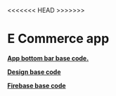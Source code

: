 <<<<<<< HEAD >>>>>>>

# E Commerce app

[**App bottom bar base code.**](https://github.com/mahtab-ali/Flutter-Bottom-Tab-Bar)<br>

[**Design base code**](https://github.com/rajayogan/flutterui-cookies)<br>

[**Firebase base code**](https://github.com/akshayejh/a_commerce)<br>

